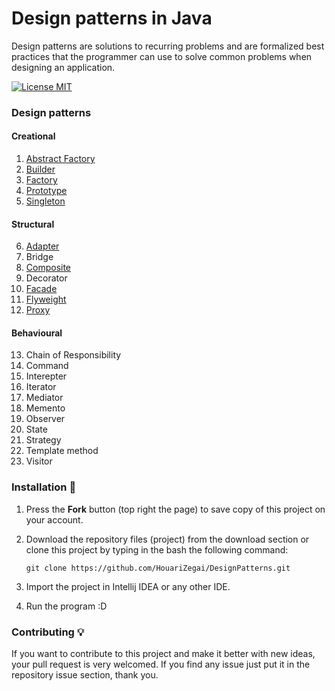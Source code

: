 # Design patterns in Java
Design patterns are solutions to recurring problems and are formalized best practices that the programmer can use to solve common problems when designing an application.

[![License MIT](https://img.shields.io/badge/license-MIT-blue.svg)](LICENSE)

### Design patterns
#### Creational
1. [Abstract Factory](creational/abstract-factory)
2. [Builder](creational/builder)
3. [Factory](creational/factory)
4. [Prototype](creational/prototype)
5. [Singleton](creational/singleton)
#### Structural
6. [Adapter](structural/adapter)
7. Bridge
8. [Composite](structural/composite)
9. Decorator
10. [Facade](structural/facade)
11. [Flyweight](structural/flyweight)
12. [Proxy](structural/proxy)
#### Behavioural
13. Chain of Responsibility
14. Command
15. Interepter
16. Iterator
17. Mediator
18. Memento
19. Observer
20. State
21. Strategy
22. Template method
23. Visitor

### Installation 🔌
1. Press the **Fork** button (top right the page) to save copy of this project on your account.
2. Download the repository files (project) from the download section or clone this project by typing in the bash the following command:

       git clone https://github.com/HouariZegai/DesignPatterns.git
3. Import the project in Intellij IDEA or any other IDE.
4. Run the program :D

### Contributing 💡
If you want to contribute to this project and make it better with new ideas, your pull request is very welcomed.
If you find any issue just put it in the repository issue section, thank you.
